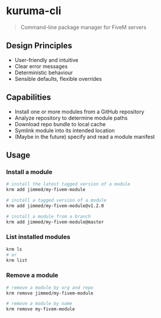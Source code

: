 # kuruma-cli

> Command-line package manager for FiveM servers

## Design Principles

 - User-friendly and intuitive
 - Clear error messages
 - Deterministic behaviour
 - Sensible defaults, flexible overrides

## Capabilities

 - Install one or more modules from a GitHub repository
 - Analyze repository to determine module paths
 - Download repo bundle to local cache
 - Symlink module into its intended location
 - (Maybe in the future) specify and read a module manifest

## Usage

### Install a module

```sh
# install the latest tagged version of a module
krm add jimmed/my-fivem-module

# install a tagged version of a module
krm add jimmed/my-fivem-module@v1.2.0

# install a module from a branch
krm add jimmed/my-fivem-module@master
```

### List installed modules

```sh
krm ls
# or
krm list
```

### Remove a module

```sh
# remove a module by org and repo
krm remove jimmed/my-fivem-module

# remove a module by name
krm remove my-fivem-module
```
